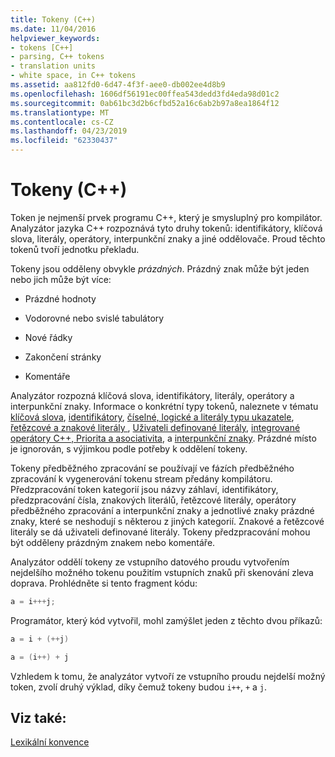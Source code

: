 ```yaml
---
title: Tokeny (C++)
ms.date: 11/04/2016
helpviewer_keywords:
- tokens [C++]
- parsing, C++ tokens
- translation units
- white space, in C++ tokens
ms.assetid: aa812fd0-6d47-4f3f-aee0-db002ee4d8b9
ms.openlocfilehash: 1606df56191ec00ffea543dedd3fd4eda98d01c2
ms.sourcegitcommit: 0ab61bc3d2b6cfbd52a16c6ab2b97a8ea1864f12
ms.translationtype: MT
ms.contentlocale: cs-CZ
ms.lasthandoff: 04/23/2019
ms.locfileid: "62330437"
---
```

# <a name="tokens-c"></a>Tokeny (C++)

Token je nejmenší prvek programu C++, který je smysluplný pro kompilátor. Analyzátor jazyka C++ rozpoznává tyto druhy tokenů: identifikátory, klíčová slova, literály, operátory, interpunkční znaky a jiné oddělovače. Proud těchto tokenů tvoří jednotku překladu.

Tokeny jsou odděleny obvykle *prázdných*. Prázdný znak může být jeden nebo jich může být více:

- Prázdné hodnoty

- Vodorovné nebo svislé tabulátory

- Nové řádky

- Zakončení stránky

- Komentáře

Analyzátor rozpozná klíčová slova, identifikátory, literály, operátory a interpunkční znaky. Informace o konkrétní typy tokenů, naleznete v tématu [klíčová slova](../cpp/keywords-cpp.md), [identifikátory](../cpp/identifiers-cpp.md), [číselné, logické a literály typu ukazatele](../cpp/numeric-boolean-and-pointer-literals-cpp.md), [řetězcové a znakové literály ](../cpp/string-and-character-literals-cpp.md), [Uživateli definované literály](../cpp/user-defined-literals-cpp.md), [integrované operátory C++, Priorita a asociativita](../cpp/cpp-built-in-operators-precedence-and-associativity.md), a [interpunkční znaky](../cpp/punctuators-cpp.md). Prázdné místo je ignorován, s výjimkou podle potřeby k oddělení tokeny.

Tokeny předběžného zpracování se používají ve fázích předběžného zpracování k vygenerování tokenu stream předány kompilátoru. Předzpracování token kategorií jsou názvy záhlaví, identifikátory, předzpracování čísla, znakových literálů, řetězcové literály, operátory předběžného zpracování a interpunkční znaky a jednotlivé znaky prázdné znaky, které se neshodují s některou z jiných kategorií. Znakové a řetězcové literály se dá uživateli definované literály. Tokeny předzpracování mohou být odděleny prázdným znakem nebo komentáře.

Analyzátor oddělí tokeny ze vstupního datového proudu vytvořením nejdelšího možného tokenu použitím vstupních znaků při skenování zleva doprava. Prohlédněte si tento fragment kódu:

```cpp
a = i+++j;
```

Programátor, který kód vytvořil, mohl zamýšlet jeden z těchto dvou příkazů:

```cpp
a = i + (++j)

a = (i++) + j
```

Vzhledem k tomu, že analyzátor vytvoří ze vstupního proudu nejdelší možný token, zvolí druhý výklad, díky čemuž tokeny budou `i++`, `+` a `j`.

## <a name="see-also"></a>Viz také:

[Lexikální konvence](../cpp/lexical-conventions.md)